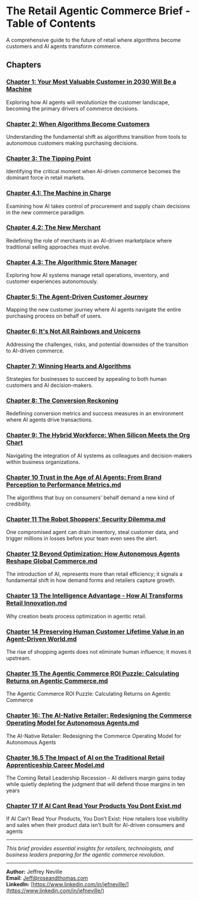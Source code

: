 # The Retail Agentic Commerce Brief - Table of Contents

A comprehensive guide to the future of retail where algorithms become customers and AI agents transform commerce.

## Chapters

### [Chapter 1: Your Most Valuable Customer in 2030 Will Be a Machine](Chapter%201%20Your%20Most%20Valuable%20Customer%20in%202030%20Will%20Be%20a%20Machine%2006082025.md)
Exploring how AI agents will revolutionize the customer landscape, becoming the primary drivers of commerce decisions.

### [Chapter 2: When Algorithms Become Customers](Chapter%202%20When%20Algorithms%20Become%20Customers%2006152025.md)
Understanding the fundamental shift as algorithms transition from tools to autonomous customers making purchasing decisions.

### [Chapter 3: The Tipping Point](Chapter%203%20The%20Tipping%20Point%2006222025.md)
Identifying the critical moment when AI-driven commerce becomes the dominant force in retail markets.

### [Chapter 4.1: The Machine in Charge](Chapter%204.1%20The%20Machine%20in%20Charge.md)
Examining how AI takes control of procurement and supply chain decisions in the new commerce paradigm.

### [Chapter 4.2: The New Merchant](Chapter%204.2%20The%20New%20Merchant%20v5.md)
Redefining the role of merchants in an AI-driven marketplace where traditional selling approaches must evolve.

### [Chapter 4.3: The Algorithmic Store Manager](Chapter%204.3%20The%20algorithmic%20store%20manager.md)
Exploring how AI systems manage retail operations, inventory, and customer experiences autonomously.

### [Chapter 5: The Agent-Driven Customer Journey](Chapter%205%20The%20Agent-Driven%20Customer%20Journey%20v3.md)
Mapping the new customer journey where AI agents navigate the entire purchasing process on behalf of users.

### [Chapter 6: It's Not All Rainbows and Unicorns](Chapter%206%20It%27s%20Not%20All%20Rainbows%20and%20Unicorns.md)
Addressing the challenges, risks, and potential downsides of the transition to AI-driven commerce.

### [Chapter 7: Winning Hearts and Algorithms](Chapter%207%20Winning%20Hearts%20and%20Algorithms.md)
Strategies for businesses to succeed by appealing to both human customers and AI decision-makers.

### [Chapter 8: The Conversion Reckoning](Chapter%208%20_%20The%20Conversion%20Reckoning%20v2.md)
Redefining conversion metrics and success measures in an environment where AI agents drive transactions.

### [Chapter 9: The Hybrid Workforce: When Silicon Meets the Org Chart](Chapter%209%20The%20Hybrid%20Workforce_%20When%20Silicon%20Meets%20the%20Org%20Chart.md)
Navigating the integration of AI systems as colleagues and decision-makers within business organizations.

### [Chapter 10 Trust in the Age of AI Agents: From Brand Perception to Performance Metrics.md](Chapter%2010%20Trust%20in%20the%20Age%20of%20AI%20Agents%3A%20From%20Brand%20Perception%20to%20Performance%20Metrics.md)
The algorithms that buy on consumers' behalf demand a new kind of credibility.

### [Chapter 11 The Robot Shoppers' Security Dilemma.md](Chapter%2011%20The%20Robot%20Shoppers'%20Security%20Dilemma.md)
One compromised agent can drain inventory, steal customer data, and trigger millions in losses before your team even sees the alert.

### [Chapter 12 Beyond Optimization: How Autonomous Agents Reshape Global Commerce.md](Chapter%2012%20Beyond%20Optimization%3A%20How%20Autonomous%20Agents%20Reshape%20Global%20Commerce.md) 
The introduction of AI, represents more than retail efficiency; it signals a fundamental shift in how demand forms and retailers capture growth.

### [Chapter 13 The Intelligence Advantage - How AI Transforms Retail Innovation.md](Chapter%2013%20The%20Intelligence%20Advantage%20-%20How%20AI%20Transforms%20Retail%20Innovation.md) 
Why creation beats process optimization in agentic retail.

### [Chapter 14 Preserving Human Customer Lifetime Value in an Agent-Driven World.md](Chapter%2014%20Preserving%20Human%20Customer%20Lifetime%20Value%20in%20an%20Agent-Driven%20World.md) 
The rise of shopping agents does not eliminate human influence; it moves it upstream. 

### [Chapter 15 The Agentic Commerce ROI Puzzle: Calculating Returns on Agentic Commerce.md](Chapter%2015%20The%20Agentic%20Commerce%20ROI%20Puzzle%3A%20Calculating%20Returns%20on%20Agentic%20Commerce.md) 
The Agentic Commerce ROI Puzzle: Calculating Returns on Agentic Commerce

### [Chapter 16: The AI-Native Retailer: Redesigning the Commerce Operating Model for Autonomous Agents.md](Chapter%2016%3A%20The%20AI-Native%20Retailer%3A%20Redesigning%20the%20Commerce%20Operating%20Model%20for%20Autonomous%20Agents.md) 
The AI-Native Retailer: Redesigning the Commerce Operating Model for Autonomous Agents

### [Chapter 16.5 The Impact of AI on the Traditional Retail Apprenticeship Career Model.md](Chapter%2016.5%20The%20Impact%20of%20AI%20on%20the%20Traditional%20Retail%20Apprenticeship%20Career%20Model.md) 
The Coming Retail Leadership Recession - AI delivers margin gains today while quietly depleting the judgment that will defend those margins in ten years

### [Chapter 17 If AI Cant Read Your Products You Dont Exist.md](Chapter%2017%20If%20AI%20Cant%20Read%20Your%20Products%20You%20Dont%20Exist.md) 
If AI Can’t Read Your Products, You Don’t Exist: How retailers lose visibility and sales when their product data isn’t built for AI-driven consumers and agents

---

*This brief provides essential insights for retailers, technologists, and business leaders preparing for the agentic commerce revolution.*

---

**Author:** Jeffrey Neville  
**Email:** [Jeff@roseandthomas.com](mailto:Jeff@roseandthomas.com)  
**LinkedIn:** [https://www.linkedin.com/in/jefneville/](https://www.linkedin.com/in/jefneville/)  
